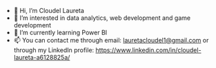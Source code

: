 - 👋 Hi, I’m Cloudel Laureta
- 👀 I’m interested in data analytics, web development and game development
- 🌱 I’m currently learning Power BI
- 📫 You can contact me through email: lauretacloudel1@gmail.com or through my LinkedIn profile: https://www.linkedin.com/in/cloudel-laureta-a6128825a/

<!---
Mitsunohana/Mitsunohana is a ✨ special ✨ repository because its `README.md` (this file) appears on your GitHub profile.
You can click the Preview link to take a look at your changes.
--->
